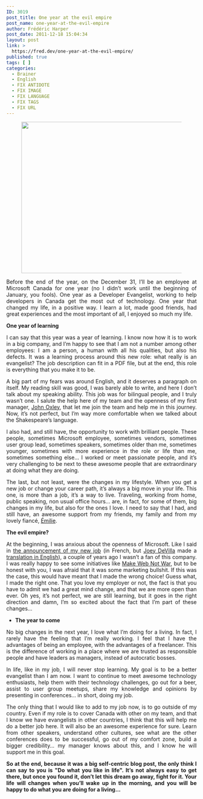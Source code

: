 ```yaml
---
ID: 3019
post_title: One year at the evil empire
post_name: one-year-at-the-evil-empire
author: Frédéric Harper
post_date: 2011-12-18 15:04:34
layout: post
link: >
  https://fred.dev/one-year-at-the-evil-empire/
published: true
tags: [ ]
categories:
  - Brainer
  - English
  - FIX ANTIDOTE
  - FIX IMAGE
  - FIX LANGUAGE
  - FIX TAGS
  - FIX URL
---
```

<figure><img title="5696645310_eb609dc95d_o" src="http://fred.dev/wp-content/uploads/2011/12/5696645310_eb609dc95d_o.jpg" alt="" width="580" height="400" /></figure><p style="text-align:justify">
  Before the end of the year, on the December 31, I’ll be an employee at Microsoft Canada for one year (no I didn’t work until the beginning of January, you fools). One year as a Developer Evangelist, working to help developers in Canada get the most out of technology. One year that changed my life, in a positive way. I learn a lot, made good friends, had great experiences and the most important of all, I enjoyed so much my life.
</p>

<p style="text-align:justify">
  <strong>One year of learning</strong>
</p>

<p style="text-align:justify">
  I can say that this year was a year of learning. I know now how it is to work in a big company, and I’m happy to see that I am not a number among other employees: I am a person, a human with all his qualities, but also his defects. It was a learning process around this new role: what really is an evangelist? The job description can fit in a PDF file, but at the end, this role is everything that you make it to be.
</p>

<p style="text-align:justify">
  A big part of my fears was around English, and it deserves a paragraph on itself. My reading skill was good, I was barely able to write, and here I don’t talk about my speaking ability. This job was for bilingual people, and I truly wasn’t one. I salute the help here of my team and the openness of my first manager, <a href="https://twitter.com/#!/joxley" target="_blank" rel="noopener noreferrer">John Oxley</a>, that let me join the team and help me in this journey. Now, it’s not perfect, but I’m way more comfortable when we talked about the Shakespeare’s language.
</p>

<p style="text-align:justify">
  I also had, and still have, the opportunity to work with brilliant people. These people, sometimes Microsoft employee, sometimes vendors, sometimes user group lead, sometimes speakers, sometimes older than me, sometimes younger, sometimes with more experience in the role or life than me, sometimes something else… I worked or meet passionate people, and it’s very challenging to be next to these awesome people that are extraordinary at doing what they are doing.
</p>

<p style="text-align:justify">
  The last, but not least, were the changes in my lifestyle. When you get a new job or change your career path, it’s always a big move in your life. This one, is more than a job, it’s a way to live. Traveling, working from home, public speaking, non usual office hours… are, in fact, for some of them, big changes in my life, but also for the ones I love. I need to say that I had, and still have, an awesome support from my friends, my family and from my lovely fiancé, <a href="https://twitter.com/#!/EmilieJolie" target="_blank" rel="noopener noreferrer">Émilie</a>.
</p>

<p style="text-align:justify">
  <strong>The evil empire?</strong>
</p>

<p style="text-align:justify">
  At the beginning, I was anxious about the openness of Microsoft. Like I said in <a href="https://fred.dev/le-roi-est-mort-vive-le-roi/" target="_blank" rel="noopener noreferrer">the announcement of my new job</a> (in French, but <a href="https://www.joeydevilla.com/" target="_blank" rel="noopener noreferrer">Joey DeVilla</a> made a <a href="https://www.globalnerdy.com/2010/11/29/welcome-frdric/" target="_blank" rel="noopener noreferrer">translation in English</a>), a couple of years ago I wasn’t a fan of this company. I was really happy to see some initiatives like <a href="https://web.archive.org/web/20130628080719/http://www.webnotwar.ca/" target="_blank" rel="noopener noreferrer">Make Web Not War</a>, but to be honest with you, I was afraid that it was some marketing bullshit. If this was the case, this would have meant that I made the wrong choice! Guess what, I made the right one. That you love my employer or not, the fact is that you have to admit we had a great mind change, and that we are more open than ever. Oh yes, it’s not perfect, we are still learning, but it goes in the right direction and damn, I’m so excited about the fact that I’m part of these changes…
</p>

<ul style="text-align:justify">
  <li>
    <strong>The year to come</strong>
  </li>
</ul>

<p style="text-align:justify">
  No big changes in the next year, I love what I’m doing for a living. In fact, I rarely have the feeling that I’m really working. I feel that I have the advantages of being an employee, with the advantages of a freelancer. This is the difference of working in a place where we are trusted as responsible people and have leaders as managers, instead of autocratic bosses.
</p>

<p style="text-align:justify">
  In life, like in my job, I will never stop learning. My goal is to be a better evangelist than I am now. I want to continue to meet awesome technology enthusiasts, help them with their technology challenges, go out for a beer, assist to user group meetups, share my knowledge and opinions by presenting in conferences… in short, doing my job.
</p>

<p style="text-align:justify">
  The only thing that I would like to add to my job now, is to go outside of my country. Even if my role is to cover Canada with other on my team, and that I know we have evangelists in other countries, I think that this will help me do a better job here. It will also be an awesome experience for sure. Learn from other speakers, understand other cultures, see what are the other conferences does to be successful, go out of my comfort zone, build a bigger credibility… my manager knows about this, and I know he will support me in this goal.
</p>

<p style="text-align:justify">
  <strong>So at the end, because it was a big self-centric blog post, the only think I can say to you is "Do what you like in life". It’s not always easy to get there, but once you found it, don’t let this dream go away, fight for it. Your life will changes when you’ll wake up in the morning, and you will be happy to do what you are doing for a living…</strong>
</p>